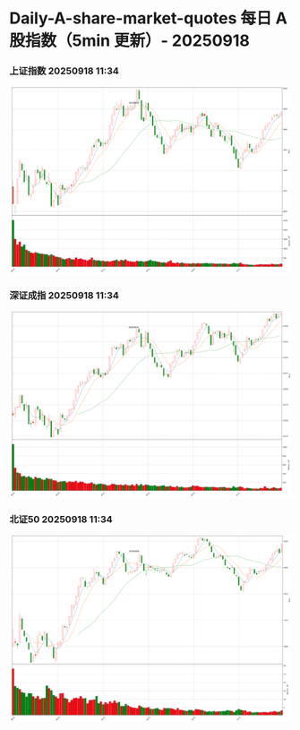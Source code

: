 
# Daily-A-share-market-quotes 每日 A 股指数（5min 更新）- 20250918

### 上证指数 20250918 11:34
![](./fig/2025/9/20250918-sh000001.png)

### 深证成指 20250918 11:34
![](./fig/2025/9/20250918-sz399001.png)

### 北证50 20250918 11:34
![](./fig/2025/9/20250918-bj899050.png)
